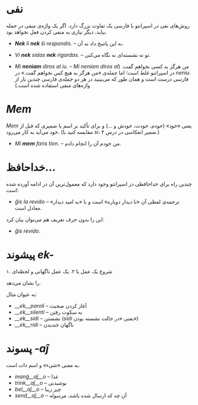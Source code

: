 # نفی

روش‌های نفی در اسپرانتو با فارسی یک تفاوت بزرگ دارد. اگر یک واژه‌ی منفی در جمله بیاید، دیگر نیازی به منفی کردن فعل نخواهد بود.


- *<span dir="ltr"><b>Nek</b> li <b>nek</b> ŝi respondis.</span>*   – نه این پاسخ داد نه آن.
- *<span dir="ltr">Vi <b>nek</b> sidas <b>nek</b> rigardas.</span>* – تو نه نشسته‌ای نه نگاه می‌کنی.

- *<span dir="ltr">Mi <b>neniam</b> diros al iu.</span>* – من هرگز به کسی نخواهم گفت. (*<span dir="ltr">Mi neniam diros al neniu.</span>* در اسپرانتو غلط است؛ اما جمله‌ی «من هرگز به هیچ کس نخواهم گفت.» در فارسی درست است و همان طور که می‌بینید در هر دو جمله‌ی فارسی چندین بار از واژه‌های منفی استفاده شده است.)


# *Mem*

*Mem* یعنی «خود» (خودم، خودت، خودش و ...) و برای تأکید بر اسم یا ضمیری که قبل از خود می‌آید به کار می‌رود. (مقایسه کنید با *si*، ضمیر انعکاسی در درس ۴.)

- *<span dir="ltr">Mi <b>mem</b> faris tion.</span>*  – من خودم آن را انجام دادم.

# خداحافظ...

چندین راه برای خداحافظی در اسپرانتو وجود دارد که معمول‌ترین آن در ادامه آورده شده است:

- *ĝis la revido* – ترجمه‌ی لفظی آن «تا دیدار دوباره» است و با «به امید دیدار» معادل است.

این را بدون حرف تعریف هم می‌توان بیان کرد:

- *ĝis revido*.


# پیشوند *<span dir="ltr">ek-</span>*

۱. شروع یک عمل یا
۲. یک عمل ناگهانی و لحظه‌ای

را نشان می‌دهد.

به عنوان مثال:

- *__ek__paroli*  – آغاز کردن صحبت
- *__ek__silenti* – به سکوت رفتن
- *__ek__sidi*    – نشستن (*sidi* یعنی «در حالت نشسته بودن»)
- *__ek__ridi*    – ناگهان خندیدن
 

# پسوند *<span dir="ltr">-aĵ</span>*

به معنی «شیء» و اسم ذات است.

- *manĝ__aĵ__o*  – غذا
- *trink__aĵ__o* – نوشیدنی
- *bel__aĵ__o*   – چیز زیبا
- *send__aĵ__o*  – آن چه که ارسال شده باشد، مرسوله
 
